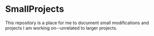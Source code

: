 # SmallProjects

This repository is a place for me to document small modifications and projects I am working on--unrelated to larger projects.
